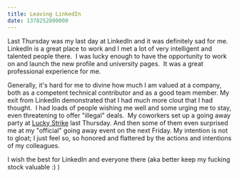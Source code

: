 ```yaml
---
title: Leaving LinkedIn
date: 1378252800000
---
```


Last Thursday was my last day at LinkedIn and it was definitely sad for
me. LinkedIn is a great place to work and I met a lot of very
intelligent and talented people there.  I was lucky enough to have the
opportunity to work on and launch the new profile and university pages.
 It was a great professional experience for me.

Generally, it's hard for me to divine how much I am valued at a company,
both as a competent technical contributor and as a good team member. My
exit from LinkedIn demonstrated that I had much more clout that I had
thought.  I had loads of people wishing me well and some urging me to
stay, even threatening to offer "illegal" deals.  My coworkers set up a
going away party at [Lucky Strike](http://www.bowlluckystrike.com/) last
Thursday. And then some of them even surprised me at my "official" going
away event on the next Friday. My intention is not to gloat; I just feel
so, so honored and flattered by the actions and intentions of my
colleagues.

I wish the best for LinkedIn and everyone there (aka better keep my
fucking stock valuable :) )
